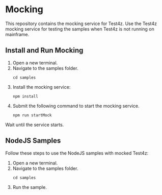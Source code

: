 # Mocking
This repository contains the mocking service for Test4z. Use the Test4z mocking service for testing the samples when Test4z is not running on mainframe.

## Install and Run Mocking
1. Open a new terminal.
2. Navigate to the samples folder.
   ```
   cd samples
   ```
3. Install the mocking service:
   ```
   npm install
   ```
4. Submit the following command to start the mocking service.
   ```
   npm run startMock
   ```
Wait until the service starts.

## NodeJS Samples
Follow these steps to use the NodeJS samples with mocked Test4z:
1. Open a new terminal.
2. Navigate to the samples folder.
   ```
   cd samples
   ```
3. Run the sample.
